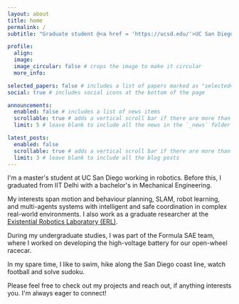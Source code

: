 ```yaml
---
layout: about
title: home
permalink: /
subtitle: "Graduate student @<a href = 'https://ucsd.edu/'>UC San Diego</a> | Previously: <a href = 'https://www.iitd.ac.in/'>IIT Delhi</a>"

profile:
  align: 
  image: 
  image_circular: false # crops the image to make it circular
  more_info:

selected_papers: false # includes a list of papers marked as "selected={true}"
social: true # includes social icons at the bottom of the page

announcements:
  enabled: false # includes a list of news items
  scrollable: true # adds a vertical scroll bar if there are more than 3 news items
  limit: 5 # leave blank to include all the news in the `_news` folder

latest_posts:
  enabled: false
  scrollable: true # adds a vertical scroll bar if there are more than 3 new posts items
  limit: 3 # leave blank to include all the blog posts
---
```


I'm a master's student at UC San Diego working in robotics. Before this, I graduated from IIT Delhi with a bachelor's in Mechanical Engineering.

My interests span motion and behaviour planning, SLAM, robot learning, and multi-agents systems with intelligent and safe coordination in complex real-world environments. I also work as a graduate researcher at the <a href = 'https://erl.ucsd.edu/'>Existential Robotics Laboratory (ERL)</a>.

During my undergraduate studies, I was part of the Formula SAE team, where I worked on developing the high-voltage battery for our open-wheel racecar.

In my spare time, I like to swim, hike along the San Diego coast line, watch football and solve sudoku.

Please feel free to check out my projects and reach out, if anything interests you. I'm always eager to connect!
